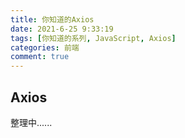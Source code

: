 ```yaml
---
title: 你知道的Axios
date: 2021-6-25 9:33:19
tags: [你知道的系列, JavaScript, Axios]
categories: 前端
comment: true
---
```


## Axios

整理中......
